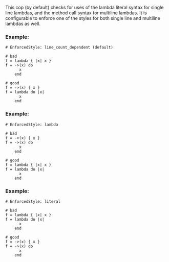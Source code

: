 This cop (by default) checks for uses of the lambda literal syntax for
single line lambdas, and the method call syntax for multiline lambdas.
It is configurable to enforce one of the styles for both single line
and multiline lambdas as well.

### Example:

    # EnforcedStyle: line_count_dependent (default)

    # bad
    f = lambda { |x| x }
    f = ->(x) do
          x
        end

    # good
    f = ->(x) { x }
    f = lambda do |x|
          x
        end

### Example:

    # EnforcedStyle: lambda

    # bad
    f = ->(x) { x }
    f = ->(x) do
          x
        end

    # good
    f = lambda { |x| x }
    f = lambda do |x|
          x
        end

### Example:

    # EnforcedStyle: literal

    # bad
    f = lambda { |x| x }
    f = lambda do |x|
          x
        end

    # good
    f = ->(x) { x }
    f = ->(x) do
          x
        end